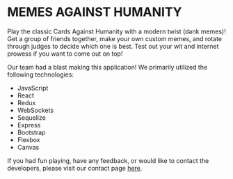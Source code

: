 # MEMES AGAINST HUMANITY
Play the classic Cards Against Humanity with a modern twist (dank memes)!
Get a group of friends together, make your own custom memes, and rotate through judges to decide which one is best. Test out your wit and internet prowess if you want to come out on top!

Our team had a blast making this application! We primarily utilized the following technologies:
* JavaScript
* React
* Redux
* WebSockets
* Sequelize
* Express
* Bootstrap
* Flexbox
* Canvas

If you had fun playing, have any feedback, or would like to contact the developers, please visit our contact page [here](http://memesforhumans.herokuapp.com/contact).
